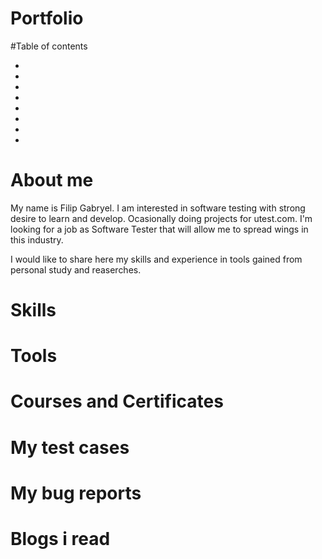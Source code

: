 # Portfolio

#Table of contents
+ []()
+ []()
+ []()
+ []()
+ []()
+ []()
+ []()
+ []()

# About me
My name is Filip Gabryel. I am interested in software testing with strong desire to learn and develop. Ocasionally doing projects for utest.com. I'm looking for a job as Software Tester that will allow me to spread wings in this industry.

I would like to share here my skills and experience in tools gained from personal study and reaserches.

# Skills

# Tools

# Courses and Certificates

# My test cases

# My bug reports

# Blogs i read
